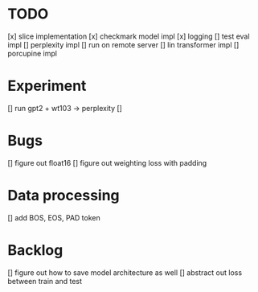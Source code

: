 # TODO
[x] slice implementation
[x] checkmark model impl
[x] logging
[] test eval impl
[] perplexity impl
[] run on remote server
[] lin transformer impl
[] porcupine impl

# Experiment 
[] run gpt2 + wt103 -> perplexity 
[]

# Bugs
[] figure out float16
[] figure out weighting loss with padding

# Data processing
[] add BOS, EOS, PAD token


# Backlog
[] figure out how to save model architecture as well
[] abstract out loss between train and test
